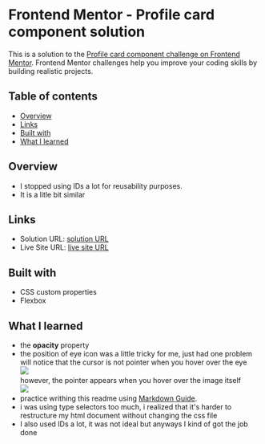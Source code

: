 # Frontend Mentor - Profile card component solution

This is a solution to the [Profile card component challenge on Frontend Mentor](https://www.frontendmentor.io/challenges/profile-card-component-cfArpWshJ). Frontend Mentor challenges help you improve your coding skills by building realistic projects. 

## Table of contents

- [Overview](#overview)
- [Links](#links)
- [Built with](#built-with)
- [What I learned](#what-i-learned)

## Overview
- I stopped using IDs a lot for reusability purposes.
- It is a litle bit similar

## Links
- Solution URL: [solution URL](https://github.com/momenkamal221/nft-preview-card-component-main.git)
- Live Site URL: [live site URL](https://momenkamal221.github.io/nft-preview-card-component-main/)

## Built with
- CSS custom properties
- Flexbox
## What I learned
- the **opacity** property
- the position of eye icon was a little tricky for me, just had one problem will notice that the cursor is not pointer when you hover over the eye<br>
![](./Snag_3bb8f822.png)<br>
however, the pointer appears when you hover over the image itself <br>
![](./Snag_3bb8e892.png)<br>
- practice writhing this readme using [Markdown Guide](https://www.markdownguide.org/basic-syntax/).
- i was using type selectors too much, i realized that it's harder to restructure my html document without changing the css file
- I also used IDs a lot, it was not ideal but anyways I kind of got the job done


